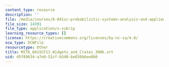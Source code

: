 ```yaml
---
content_type: resource
description: ''
file: /media/courses/6-041sc-probabilistic-systems-analysis-and-applied-probability-fall-2013/d5f89634a7e052cfb5406e836b6ee0b0_MIT6_041SCF13_Widgets_and_Crates_300k.vtt
file_size: 14391
file_type: application/x-subrip
learning_resource_types: []
license: https://creativecommons.org/licenses/by-nc-sa/4.0/
ocw_type: OCWFile
resourcetype: Other
title: MIT6_041SCF13_Widgets_and_Crates_300k.srt
uid: d5f89634-a7e0-52cf-b540-6e836b6ee0b0
---
```

